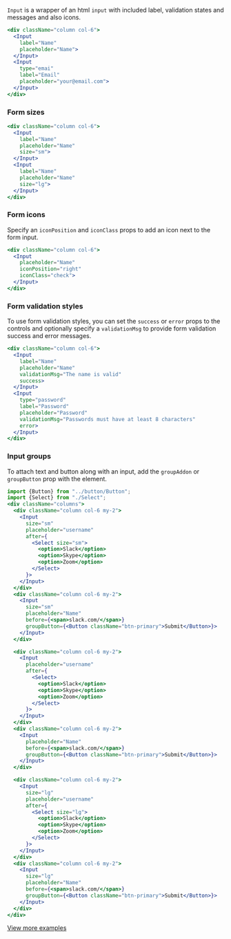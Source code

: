 `Input` is a wrapper of an html `input` with included label, validation states and messages and also icons.

```jsx
<div className="column col-6">
  <Input
    label="Name"
    placeholder="Name">
  </Input>
  <Input
    type="emai"
    label="Email"
    placeholder="your@email.com">
  </Input>
</div>
```

### Form sizes

```jsx
<div className="column col-6">
  <Input
    label="Name"
    placeholder="Name"
    size="sm">
  </Input>
  <Input
    label="Name"
    placeholder="Name"
    size="lg">
  </Input>
</div>
```

### Form icons

Specify an `iconPosition` and `iconClass` props to add an icon next to the form input.

```jsx
<div className="column col-6">
  <Input
    placeholder="Name"
    iconPosition="right"
    iconClass="check">
  </Input>
</div>
```

### Form validation styles

To use form validation styles, you can set the `success` or `error` props to the controls and optionally specify a `validationMsg` to provide form validation success and error messages.

```jsx
<div className="column col-6">
  <Input
    label="Name"
    placeholder="Name"
    validationMsg="The name is valid"
    success>
  </Input>
  <Input
    type="password"
    label="Password"
    placeholder="Password"
    validationMsg="Passwords must have at least 8 characters"
    error>
  </Input>
</div>
```

### Input groups

To attach text and button along with an input, add the `groupAddon` or `groupButton` prop with the element.

```jsx
import {Button} from "../button/Button";
import {Select} from "./Select";
<div className="columns">
  <div className="column col-6 my-2">
    <Input
      size="sm"
      placeholder="username"
      after={
        <Select size="sm">
          <option>Slack</option>
          <option>Skype</option>
          <option>Zoom</option>
        </Select>
      }>
    </Input>
  </div>
  <div className="column col-6 my-2">
    <Input
      size="sm"
      placeholder="Name"
      before={<span>slack.com/</span>}
      groupButton={<Button className="btn-primary">Submit</Button>}>
    </Input>
  </div>

  <div className="column col-6 my-2">
    <Input
      placeholder="username"
      after={
        <Select>
          <option>Slack</option>
          <option>Skype</option>
          <option>Zoom</option>
        </Select>
      }>
    </Input>
  </div>
  <div className="column col-6 my-2">
    <Input
      placeholder="Name"
      before={<span>slack.com/</span>}
      groupButton={<Button className="btn-primary">Submit</Button>}>
    </Input>
  </div>

  <div className="column col-6 my-2">
    <Input
      size="lg"
      placeholder="username"
      after={
        <Select size="lg">
          <option>Slack</option>
          <option>Skype</option>
          <option>Zoom</option>
        </Select>
      }>
    </Input>
  </div>
  <div className="column col-6 my-2">
    <Input
      size="lg"
      placeholder="Name"
      before={<span>slack.com/</span>}
      groupButton={<Button className="btn-primary">Submit</Button>}>
    </Input>
  </div>
</div>
```

[View more examples](https://picturepan2.github.io/spectre/elements/forms.html#forms-input)